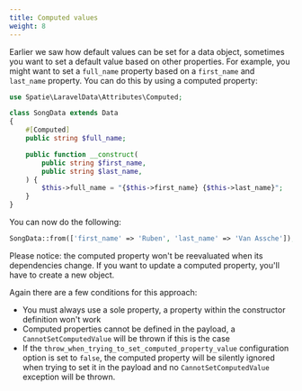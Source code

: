 ```yaml
---
title: Computed values
weight: 8
---
```


Earlier we saw how default values can be set for a data object, sometimes you want to set a default value based on other properties. For example, you might want to set a `full_name` property based on a `first_name` and `last_name` property. You can do this by using a computed property:

```php
use Spatie\LaravelData\Attributes\Computed;

class SongData extends Data
{
    #[Computed]
    public string $full_name;

    public function __construct(
        public string $first_name,
        public string $last_name,
    ) {
        $this->full_name = "{$this->first_name} {$this->last_name}";
    }
}
```

You can now do the following:

```php
SongData::from(['first_name' => 'Ruben', 'last_name' => 'Van Assche']);
```

Please notice: the computed property won't be reevaluated when its dependencies change. If you want to update a computed property, you'll have to create a new object.

Again there are a few conditions for this approach:

- You must always use a sole property, a property within the constructor definition won't work
- Computed properties cannot be defined in the payload, a `CannotSetComputedValue` will be thrown if this is the case
- If the `throw_when_trying_to_set_computed_property_value` configuration option is set to `false`, the computed property will be silently ignored when trying to set it in the payload and no `CannotSetComputedValue` exception will be thrown.

